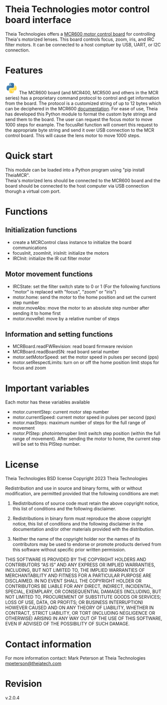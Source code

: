 # Theia Technologies motor control board interface
Theia Technologies offers a [MCR600 motor control board](https://www.theiatech.com/lenses/accessories/mcr/) for controlling Theia's motorized lenses.  This board controls focus, zoom, iris, and IRC filter motors.  It can be connected to a host comptuer by USB, UART, or I2C connection.  

# Features
<img src="https://raw.githubusercontent.com/devicons/devicon/master/icons/python/python-original.svg" alt="python" width="40" height="40"/> The MCR600 board (and MCR400, MCR500 and others in the MCR series) has a proprietary command protocol to control and get information from the board.  The protocol is a customized string of up to 12 bytes which can be deciphered in the MCR600 [documentation](https://www.theiatech.com/lenses/accessories/mcr/).  For ease of use, Theia has developed this Python module to format the custom byte strings and send them to the board.  The user can request the focus motor to move 1000 steps for example.  The focusRel function will convert this request to the appropriate byte string and send it over USB connection to the MCR control board.  This will cause the lens motor to move 1000 steps.  

# Quick start
This module can be loaded into a Python program using "pip install TheiaMCR".  
Theia's motorized lens should be connected to the MCR600 board and the board should be connected to the host computer via USB connection thorugh a virtual com port.  

# Functions
## Initialization functions
- create a MCRControl class instance to initialize the board communications
- focusInit, zoomInit, irisInit: initialize the motors
- IRCInit: initialize the IR cut filter motor
## Motor movement functions
- IRCState: set the filter switch state to 0 or 1 
(For the following functions "motor" is replaced with "focus", "zoom" or "iris")
- motor.home: send the motor to the home position and set the current step number
- motor.moveAbs: move the motor to an absolute step number after sending it to home first
- motor.moveRel: move by a relative number of steps
## Information and setting functions
- MCRBoard.readFWRevision: read board firmware revision
- MCRBoard.readBoardSN: read board serial number
- motor.setMotorSpeed: set the motor speed in pulses per second (pps)
- motor.setRespectLimits: turn on or off the home position limit stops for focus and zoom

# Important variables
Each motor has these variables available
- motor.currentStep: current motor step number
- motor.currentSpeed: current motor speed in pulses per second (pps)
- motor.maxSteps: maximum number of steps for the full range of movement
- motor.PIStep: photointerrupber limit switch step position (within the full range of movement).  After sending the motor to home, the current step will be set to this PIStep number.  

# License
Theia Technologies BSD license
Copyright 2023 Theia Technologies

Redistribution and use in source and binary forms, with or without modification, are permitted provided that the following conditions are met:

1. Redistributions of source code must retain the above copyright notice, this list of conditions and the following disclaimer.

2. Redistributions in binary form must reproduce the above copyright notice, this list of conditions and the following disclaimer in the documentation and/or other materials provided with the distribution.

3. Neither the name of the copyright holder nor the names of its contributors may be used to endorse or promote products derived from this software without specific prior written permission.

THIS SOFTWARE IS PROVIDED BY THE COPYRIGHT HOLDERS AND CONTRIBUTORS “AS IS” AND ANY EXPRESS OR IMPLIED WARRANTIES, INCLUDING, BUT NOT LIMITED TO, THE IMPLIED WARRANTIES OF MERCHANTABILITY AND FITNESS FOR A PARTICULAR PURPOSE ARE DISCLAIMED. IN NO EVENT SHALL THE COPYRIGHT HOLDER OR CONTRIBUTORS BE LIABLE FOR ANY DIRECT, INDIRECT, INCIDENTAL, SPECIAL, EXEMPLARY, OR CONSEQUENTIAL DAMAGES (INCLUDING, BUT NOT LIMITED TO, PROCUREMENT OF SUBSTITUTE GOODS OR SERVICES; LOSS OF USE, DATA, OR PROFITS; OR BUSINESS INTERRUPTION) HOWEVER CAUSED AND ON ANY THEORY OF LIABILITY, WHETHER IN CONTRACT, STRICT LIABILITY, OR TORT (INCLUDING NEGLIGENCE OR OTHERWISE) ARISING IN ANY WAY OUT OF THE USE OF THIS SOFTWARE, EVEN IF ADVISED OF THE POSSIBILITY OF SUCH DAMAGE.

# Contact information
For more information contact: 
Mark Peterson at Theia Technologies
[mpeterson@theiatech.com](mailto://mpeterson@theiatech.com)

# Revision
v.2.0.4